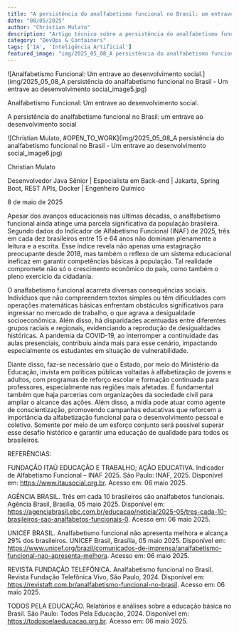 ```yaml
---
title: "A persistência do analfabetismo funcional no Brasil: um entrave ao desenvolvimento social"
date: "08/05/2025"
author: "Christian Mulato"
description: "Artigo técnico sobre a persistência do analfabetismo funcional no brasil: um entrave ao desenvolvimento social"
category: "DevOps & Containers"
tags: ['IA', 'Inteligência Artificial']
featured_image: "img/2025_05_08_A persistência do analfabetismo funcional no Brasil - Um entrave ao desenvolvimento social_featured.jpg"
---
```


![Analfabetismo Funcional: Um entrave ao desenvolvimento social.](img/2025_05_08_A persistência do analfabetismo funcional no Brasil - Um entrave ao desenvolvimento social_image5.jpg)

Analfabetismo Funcional: Um entrave ao desenvolvimento social.

A persistência do analfabetismo funcional no Brasil: um entrave ao desenvolvimento social

![Christian Mulato, #OPEN_TO_WORK](img/2025_05_08_A persistência do analfabetismo funcional no Brasil - Um entrave ao desenvolvimento social_image6.jpg)

Christian Mulato

Desenvolvedor Java Sênior | Especialista em Back-end | Jakarta, Spring Boot, REST APIs, Docker | Engenheiro Químico

8 de maio de 2025

Apesar dos avanços educacionais nas últimas décadas, o analfabetismo funcional ainda atinge uma parcela significativa da população brasileira. Segundo dados do Indicador de Alfabetismo Funcional (INAF) de 2025, três em cada dez brasileiros entre 15 e 64 anos não dominam plenamente a leitura e a escrita. Esse índice revela não apenas uma estagnação preocupante desde 2018, mas também o reflexo de um sistema educacional ineficaz em garantir competências básicas à população. Tal realidade compromete não só o crescimento econômico do país, como também o pleno exercício da cidadania.

O analfabetismo funcional acarreta diversas consequências sociais. Indivíduos que não compreendem textos simples ou têm dificuldades com operações matemáticas básicas enfrentam obstáculos significativos para ingressar no mercado de trabalho, o que agrava a desigualdade socioeconômica. Além disso, há disparidades acentuadas entre diferentes grupos raciais e regionais, evidenciando a reprodução de desigualdades históricas. A pandemia da COVID-19, ao interromper a continuidade das aulas presenciais, contribuiu ainda mais para esse cenário, impactando especialmente os estudantes em situação de vulnerabilidade.

Diante disso, faz-se necessário que o Estado, por meio do Ministério da Educação, invista em políticas públicas voltadas à alfabetização de jovens e adultos, com programas de reforço escolar e formação continuada para professores, especialmente nas regiões mais afetadas. É fundamental também que haja parcerias com organizações da sociedade civil para ampliar o alcance das ações. Além disso, a mídia pode atuar como agente de conscientização, promovendo campanhas educativas que reforcem a importância da alfabetização funcional para o desenvolvimento pessoal e coletivo. Somente por meio de um esforço conjunto será possível superar esse desafio histórico e garantir uma educação de qualidade para todos os brasileiros.

REFERÊNCIAS:

FUNDAÇÃO ITAÚ EDUCAÇÃO E TRABALHO; AÇÃO EDUCATIVA. Indicador de Alfabetismo Funcional – INAF 2025. São Paulo: INAF, 2025. Disponível em: https://www.itausocial.org.br. Acesso em: 06 maio 2025.

AGÊNCIA BRASIL. Três em cada 10 brasileiros são analfabetos funcionais. Agência Brasil, Brasília, 05 maio 2025. Disponível em: https://agenciabrasil.ebc.com.br/educacao/noticia/2025-05/tres-cada-10-brasileiros-sao-analfabetos-funcionais-0. Acesso em: 06 maio 2025.

UNICEF BRASIL. Analfabetismo funcional não apresenta melhora e alcança 29% dos brasileiros. UNICEF Brasil, Brasília, 05 maio 2025. Disponível em: https://www.unicef.org/brazil/comunicados-de-imprensa/analfabetismo-funcional-nao-apresenta-melhora. Acesso em: 06 maio 2025.

REVISTA FUNDAÇÃO TELEFÔNICA. Analfabetismo funcional no Brasil. Revista Fundação Telefônica Vivo, São Paulo, 2024. Disponível em: https://revistaft.com.br/analfabetismo-funcional-no-brasil. Acesso em: 06 maio 2025.

TODOS PELA EDUCAÇÃO. Relatórios e análises sobre a educação básica no Brasil. São Paulo: Todos Pela Educação, 2024. Disponível em: https://todospelaeducacao.org.br. Acesso em: 06 maio 2025.
